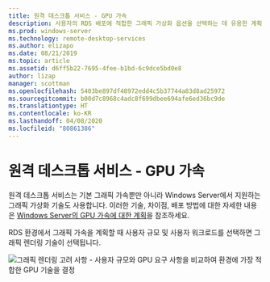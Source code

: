 ```yaml
---
title: 원격 데스크톱 서비스 - GPU 가속
description: 사용자의 RDS 배포에 적합한 그래픽 가상화 옵션을 선택하는 데 유용한 계획 정보입니다.
ms.prod: windows-server
ms.technology: remote-desktop-services
ms.author: elizapo
ms.date: 08/21/2019
ms.topic: article
ms.assetid: d6ff5b22-7695-4fee-b1bd-6c9dce5bd0e8
author: lizap
manager: scottman
ms.openlocfilehash: 5403be897df48972edd4c5b37744a83d8ad25972
ms.sourcegitcommit: b00d7c8968c4adc8f699dbee694afe6ed36bc9de
ms.translationtype: HT
ms.contentlocale: ko-KR
ms.lasthandoff: 04/08/2020
ms.locfileid: "80861386"
---
```

# <a name="remote-desktop-services---gpu-acceleration"></a>원격 데스크톱 서비스 - GPU 가속

원격 데스크톱 서비스는 기본 그래픽 가속뿐만 아니라 Windows Server에서 지원하는 그래픽 가상화 기술도 사용합니다. 이러한 기술, 차이점, 배포 방법에 대한 자세한 내용은 [Windows Server의 GPU 가속에 대한 계획](../../virtualization/hyper-v/plan/plan-for-gpu-acceleration-in-windows-server.md)을 참조하세요.

RDS 환경에서 그래픽 가속을 계획할 때 사용자 규모 및 사용자 워크로드를 선택하면 그래픽 렌더링 기술이 선택됩니다.

![그래픽 렌더링 고려 사항 - 사용자 규모와 GPU 요구 사항을 비교하여 환경에 가장 적합한 GPU 기술을 결정](media/rds-gpu.png)

